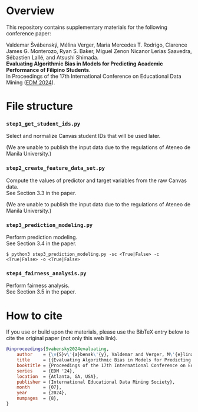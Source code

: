 # Overview

This repository contains supplementary materials for the following conference paper:

Valdemar Švábenský, Mélina Verger, Maria Mercedes T. Rodrigo, Clarence James G. Monterozo, Ryan S. Baker, Miguel Zenon Nicanor Lerias Saavedra, Sébastien Lallé, and Atsushi Shimada.\
**Evaluating Algorithmic Bias in Models for Predicting Academic Performance of Filipino Students**.\
In Proceedings of the 17th International Conference on Educational Data Mining ([EDM 2024](https://educationaldatamining.org/edm2024/)).

# File structure

### `step1_get_student_ids.py`

Select and normalize Canvas student IDs that will be used later.

(We are unable to publish the input data due to the regulations of Ateneo de Manila University.)

### `step2_create_feature_data_set.py`

Compute the values of predictor and target variables from the raw Canvas data.\
See Section 3.3 in the paper.

(We are unable to publish the input data due to the regulations of Ateneo de Manila University.)

### `step3_prediction_modeling.py`

Perform prediction modeling.\
See Section 3.4 in the paper.

```$ python3 step3_prediction_modeling.py -sc <True|False> -c <True|False> -o <True|False>```

### `step4_fairness_analysis.py`

Perform fairness analysis.\
See Section 3.5 in the paper.

# How to cite

If you use or build upon the materials, please use the BibTeX entry below to cite the original paper (not only this web link).

```bibtex
@inproceedings{Svabensky2024evaluating,
    author    = {\v{S}v\'{a}bensk\'{y}, Valdemar and Verger, M\'{e}lina and Rodrigo, Maria Mercedes T. and Monterozo, Clarence James G. and Baker, Ryan S. and Saavedra, Miguel Zenon Nicanor Lerias and Lall\'{e}, S\'{e}bastien and Shimada, Atsushi},
    title     = {{Evaluating Algorithmic Bias in Models for Predicting Academic Performance of Filipino Students}},
    booktitle = {Proceedings of the 17th International Conference on Educational Data Mining},
    series    = {EDM '24},
    location  = {Atlanta, GA, USA},
    publisher = {International Educational Data Mining Society},
    month     = {07},
    year      = {2024},
    numpages  = {8},
}
```
